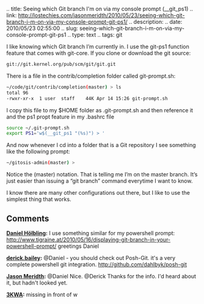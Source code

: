 .. title: Seeing which Git branch I'm on via my console prompt (__git_ps1)
.. link: http://lostechies.com/jasonmeridth/2010/05/23/seeing-which-git-branch-i-m-on-via-my-console-prompt-git-ps1/
.. description: 
.. date: 2010/05/23 02:55:00
.. slug: seeing-which-git-branch-i-m-on-via-my-console-prompt-git-ps1
.. type: text
.. tags: git


I like knowing which Git branch I’m currently in. I use the git-ps1 function feature that comes with git-core. If you clone or download the git source:
    
```bash    
git://git.kernel.org/pub/scm/git/git.git
```

There is a file in the contrib/completion folder called git-prompt.sh:
    
```bash
~/code/git/contrib/completion(master) > ls
total 96
-rwxr-xr-x  1 user  staff    44K Apr 14 15:26 git-prompt.sh
```

I copy this file to my $HOME folder as .git-prompt.sh and then reference it and the ps1 propt feature in my .bashrc file
    
```bash    
source ~/.git-prompt.sh
export PS1='w$(__git_ps1 "(%s)") > '
```    

And now whenever I cd into a folder that is a Git repository I see something like the following prompt:
    
```bash    
~/gitosis-admin(master) >
```    

Notice the (master) notation. That is telling me I’m on the master branch. It’s just easier than issuing a “git branch” command everytime I want to know.

I know there are many other configurations out there, but I like to use the simplest thing that works.

## Comments

**[Daniel H&#246;lbling](#475 "2010-05-23 20:07:27"):** I use something similar for my powershell prompt: http://www.tigraine.at/2010/05/16/displaying-git-branch-in-your-powershell-prompt/ greetings Daniel

**[derick.bailey](#476 "2010-05-24 13:51:43"):** @Daniel - you should check out Posh-Git. it's a very complete powershell git integration. http://github.com/dahlbyk/posh-git

**[Jason Meridth](#477 "2010-05-24 13:57:56"):** @Daniel Nice. @Derick Thanks for the info. I'd heard about it, but hadn't looked yet.

**[3KWA](#506 "2011-07-05 01:32:00"):** missing in front of w


